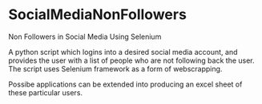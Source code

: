 # SocialMediaNonFollowers
Non Followers in Social Media Using Selenium

A python script which logins into a desired social media account, and provides the user with a list of people who are not following back the user. The script uses Selenium framework as a form of webscrapping.

Possibe applications can be extended into producing an excel sheet of these particular users. 
